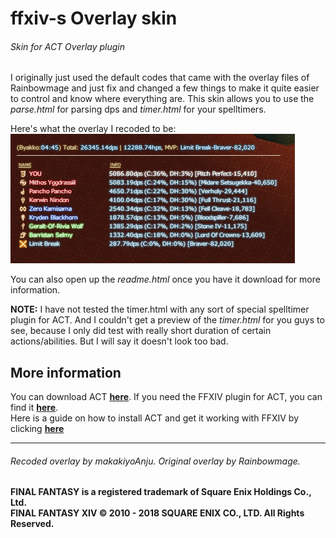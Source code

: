 # ffxiv-s Overlay skin
###### Skin for ACT Overlay plugin

I originally just used the default codes that came with the overlay files of Rainbowmage and just fix and changed a few things to make it quite easier to control and know where everything are. This skin allows you to use the _parse.html_ for parsing dps and _timer.html_ for your spelltimers.

Here's what the overlay I recoded to be: <br />
![alt text](https://github.com/makakiyoAnju/ffxiv-s/blob/master/extra/preview_parse.png "Preview")

You can also open up the _readme.html_ once you have it download for more information.

**NOTE:** I have not tested the timer.html with any sort of special spelltimer plugin for ACT. And I couldn't get a preview of the _timer.html_ for you guys to see, because I only did test with really short duration of certain actions/abilities. But I will say it doesn't look too bad.

## More information
You can download ACT **[here](https://advancedcombattracker.com/download.php)**. If you need the FFXIV plugin for ACT, you can find it **[here](https://github.com/ravahn/FFXIV_ACT_Plugin)**. <br />
Here is a guide on how to install ACT and get it working with FFXIV by clicking **[here](https://gist.github.com/TomRichter/e044a3dff5c50024cf514ffb20a201a9)**
______
###### Recoded overlay by makakiyoAnju. Original overlay by Rainbowmage.

**FINAL FANTASY is a registered trademark of Square Enix Holdings Co., Ltd. <br />
FINAL FANTASY XIV © 2010 - 2018 SQUARE ENIX CO., LTD. All Rights Reserved.**
